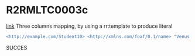 # R2RMLTC0003c
[link](https://www.w3.org/TR/rdb2rdf-test-cases/#R2RMLTC0003c)
Three columns mapping, by using a rr:template to produce literal

```diff
<http://example.com/Student10> <http://xmlns.com/foaf/0.1/name> "Venus Williams" .
```

SUCCES